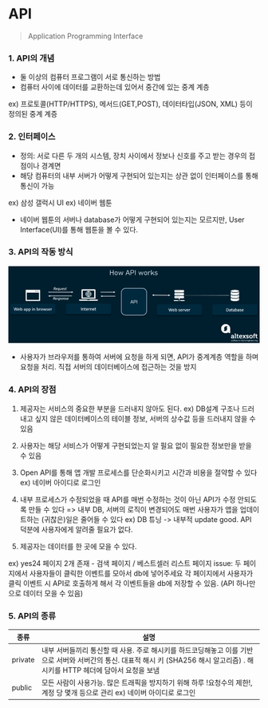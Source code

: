 # API

> Application Programming Interface

### 1. API의 개념

- 둘 이상의 컴퓨터 프로그램이 서로 통신하는 방법
- 컴퓨터 사이에 데이터를 교환하는데 있어서 중간에 있는 중계 계층

ex) 프로토콜(HTTP/HTTPS), 메서드(GET,POST), 데이터타입(JSON, XML) 등이 정의된 중계 계증

### 2. 인터페이스

- 정의: 서로 다른 두 개의 시스템, 장치 사이에서 정보나 신호를 주고 받는 경우의 접점이나 경계면
- 해당 컴퓨터의 내부 서버가 어떻게 구현되어 있는지는 상관 없이 인터페이스를 통해 통신이 가능

ex) 삼성 갤럭시 UI
ex) 네이버 웹툰

- 네이버 웹툰의 서버나 database가 어떻게 구현되어 있는지는 모르지만, User Interface(UI)를 통해 웹툰을 볼 수 있다.

### 3. API의 작동 방식

![Alt text](image.png)

- 사용자가 브라우저를 통하여 서버에 요청을 하게 되면, API가 중계계층 역할을 하며 요청을 처리. 직접 서버의 데이터베이스에 접근하는 것을 방지

### 4. API의 장점

1. 제공자는 서비스의 중요한 부분을 드러내지 않아도 된다.
   ex) DB설계 구조나 드러내고 싶지 않은 데이터베이스의 테이블 정보, 서버의 상수값 등을 드러내지 않을 수 있음

2. 사용자는 해당 서비스가 어떻게 구현되었는지 알 필요 없이 필요한 정보만을 받을 수 있음

3. Open API를 통해 앱 개발 프로세스를 단순화시키고 시간과 비용을 절약할 수 있다
   ex) 네이버 아이디로 로그인

4. 내부 프로세스가 수정되었을 때 API를 매번 수정하는 것이 아닌 API가 수정 안되도록 만들 수 있다
   => 내부 DB, 서버의 로직이 변경되어도 매번 사용자가 앱을 업데이트하는 (귀찮은)일은 줄어들 수 있다
   ex) DB 튜닝 -> 내부적 update good. API 덕분에 사용자에게 알려줄 필요가 없다.

5. 제공자는 데이터를 한 곳에 모을 수 있다.

ex) yes24 페이지 2개 존재 - 검색 페이지 / 베스트셀러 리스트 페이지
issue: 두 페이지에서 사용자들이 클릭한 이벤트를 모아서 db에 넣어주세요
각 페이지에서 사용자가 클릭 이벤트 시 API로 호출하게 해서 각 이벤트들을 db에 저장할 수 있음. (API 하나만으로 데이터 모을 수 있음)

### 5. API의 종류

| 종류    | 설명                                                                                                                                                                             |
| ------- | -------------------------------------------------------------------------------------------------------------------------------------------------------------------------------- |
| private | 내부 서버들끼리 통신할 때 사용. 주로 해시키를 하드코딩해놓고 이를 기반으로 서버와 서버간의 통신. 대표적 해시 키 (SHA256 해시 알고리즘) . 해시키를 HTTP 헤더에 담아서 요청을 보냄 |
| public  | 모든 사람이 사용가능. 많은 트래픽을 방지하기 위해 하루 !요청수의 제한!, 계정 당 몇개 등으로 관리 ex) 네이버 아이디로 로그인                                                      |
